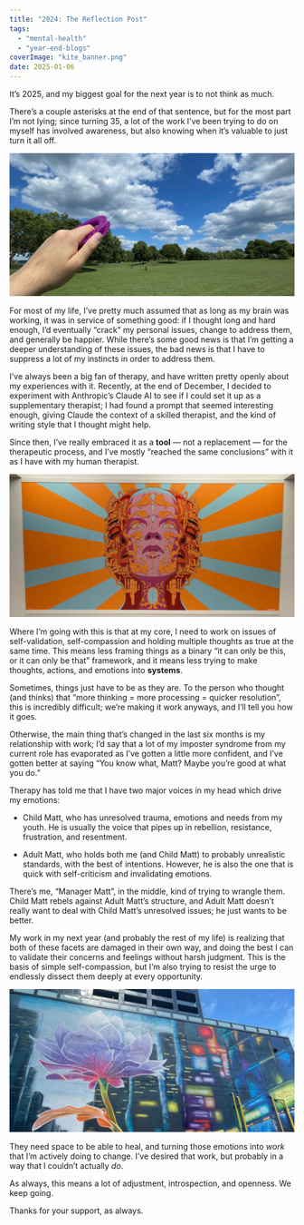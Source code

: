 ```yaml
---
title: "2024: The Reflection Post"
tags: 
  - "mental-health"
  - "year-end-blogs"
coverImage: "kite_banner.png"
date: 2025-01-06
---
```


It’s 2025, and my biggest goal for the next year is to not think as much.

There’s a couple asterisks at the end of that sentence, but for the most part I’m not lying; since turning 35, a lot of the work I’ve been trying to do on myself has involved awareness, but also knowing when it’s valuable to just turn it all off.

![](/assets/images/kite_banner-1024x512.png)

For most of my life, I’ve pretty much assumed that as long as my brain was working, it was in service of something good: if I thought long and hard enough, I’d eventually “crack” my personal issues, change to address them, and generally be happier. While there’s some good news is that I’m getting a deeper understanding of these issues, the bad news is that I have to suppress a lot of my instincts in order to address them.

I’ve always been a big fan of therapy, and have written pretty openly about my experiences with it. Recently, at the end of December, I decided to experiment with Anthropic’s Claude AI to see if I could set it up as a supplementary therapist; I had found a prompt that seemed interesting enough, giving Claude the context of a skilled therapist, and the kind of writing style that I thought might help.

Since then, I’ve really embraced it as a **tool** — not a replacement — for the therapeutic process, and I’ve mostly “reached the same conclusions” with it as I have with my human therapist.

![](/assets/images/graffiti_banner-1024x512.png)

Where I’m going with this is that at my core, I need to work on issues of self-validation, self-compassion and holding multiple thoughts as true at the same time. This means less framing things as a binary “it can only be this, or it can only be that” framework, and it means less trying to make thoughts, actions, and emotions into **systems**.

Sometimes, things just have to be as they are. To the person who thought (and thinks) that “more thinking = more processing = quicker resolution”, this is incredibly difficult; we’re making it work anyways, and I’ll tell you how it goes.

Otherwise, the main thing that’s changed in the last six months is my relationship with work; I’d say that a lot of my imposter syndrome from my current role has evaporated as I’ve gotten a little more confident, and I’ve gotten better at saying “You know what, Matt? Maybe you’re good at what you do.”

Therapy has told me that I have two major voices in my head which drive my emotions:

- Child Matt, who has unresolved trauma, emotions and needs from my youth. He is usually the voice that pipes up in rebellion, resistance, frustration, and resentment.

- Adult Matt, who holds both me (and Child Matt) to probably unrealistic standards, with the best of intentions. However, he is also the one that is quick with self-criticism and invalidating emotions.

There’s me, “Manager Matt”, in the middle, kind of trying to wrangle them. Child Matt rebels against Adult Matt’s structure, and Adult Matt doesn’t really want to deal with Child Matt’s unresolved issues; he just wants to be better.

My work in my next year (and probably the rest of my life) is realizing that both of these facets are damaged in their own way, and doing the best I can to validate their concerns and feelings without harsh judgment. This is the basis of simple self-compassion, but I’m also trying to resist the urge to endlessly dissect them deeply at every opportunity.

![](/assets/images/flower_banner-1024x512.png)

They need space to be able to heal, and turning those emotions into _work_ that I’m actively doing to change. I’ve desired that work, but probably in a way that I couldn’t actually _do_.

As always, this means a lot of adjustment, introspection, and openness. We keep going.

Thanks for your support, as always.
